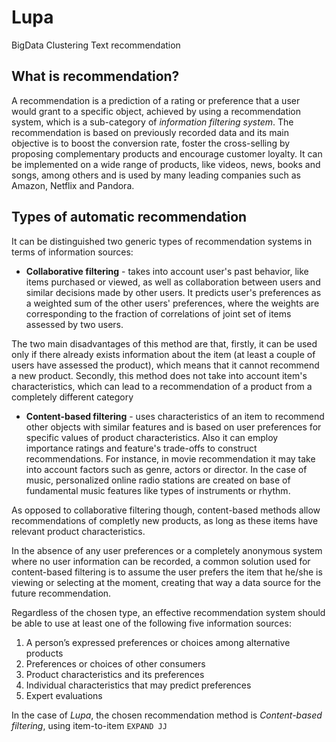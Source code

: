 Lupa
====

BigData Clustering Text recommendation

What is recommendation?
-----------------------
A recommendation is a prediction of a rating or preference that a user would grant to a specific object, achieved by using a recommendation system, which is a sub-category of *information filtering system*. The recommendation is based on previously recorded data and its main objective is to boost the conversion rate, foster the cross-selling by proposing complementary products and encourage customer loyalty. It can be implemented on a wide range of products, like videos, news, books and songs, among others and is used by many leading companies such as Amazon, Netflix and Pandora.


Types of automatic recommendation
---------------------------------
It can be distinguished two generic types of recommendation systems in terms of information sources:

* **Collaborative filtering** - takes into account user's past behavior, like items purchased or viewed, as well as collaboration between users and similar decisions made by other users. It predicts user's preferences as a weighted sum of the other users' preferences, where the weights are corresponding to the fraction of correlations of joint set of items assessed by two users.

 The two main disadvantages of this method are that, firstly, it can be used only if there already exists information about the item (at least a couple of users have assessed the product), which means that it cannot recommend a new product. Secondly, this method does not take into account item's characteristics, which can lead to a recommendation of a product from a completely different category


* **Content-based filtering** - uses characteristics of an item to recommend other objects with similar features and is based on user preferences for specific values of product characteristics. Also it can employ importance ratings and feature's trade-offs to construct recommendations. For instance, in movie recommendation it may take into account factors such as genre, actors or director. In the case of music, personalized online radio stations are created on base of fundamental music features like types of instruments or rhythm.

 As opposed to collaborative filtering though, content-based methods allow recommendations of completly new products, as long as these items have relevant product characteristics.

 In the absence of any user preferences or a completely anonymous system where no user information can be recorded, a common solution used for content-based filtering is to assume the user prefers the item that he/she is viewing or selecting at the moment, creating that way a data source for the future recommendation.



Regardless of the chosen type, an effective recommendation system should be able to use at least one of the following five information sources:

1. A person’s expressed preferences or choices among alternative products
2. Preferences  or choices of other consumers
3. Product characteristics and its preferences
4. Individual characteristics that may predict preferences
5. Expert evaluations

In the case of _Lupa_, the chosen recommendation method is *Content-based filtering*, using item-to-item `EXPAND JJ`
